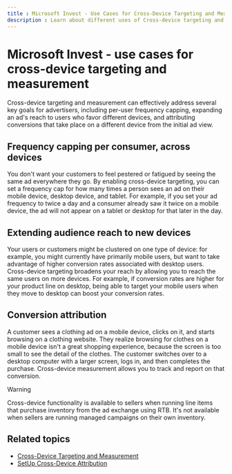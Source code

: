 ```yaml
---
title : Microsoft Invest - Use Cases for Cross-Device Targeting and Measurement
description : Learn about different uses of Cross-device targeting and measurement.
---
```



# Microsoft Invest  - use cases for cross-device targeting and measurement

Cross-device targeting and measurement can effectively address several
key goals for advertisers, including per-user frequency capping,
expanding an ad's reach to users who favor different devices, and
attributing conversions that take place on a different device from the
initial ad view.

## Frequency capping per consumer, across devices

You don't want your customers to feel pestered or fatigued by seeing the same ad everywhere they go. By enabling cross-device targeting, you can set a frequency cap for how many times a person sees an ad on their mobile device, desktop device, and tablet. For example, if you set your
ad frequency to twice a day and a consumer already saw it twice on a mobile device, the ad will not appear on a tablet or desktop for that later in the day.

## Extending audience reach to new devices

Your users or customers might be clustered on one type of device: for example, you might currently have primarily mobile users, but want to take advantage of higher conversion rates associated with desktop users. Cross-device targeting broadens your reach by allowing you to reach the
same users on more devices. For example, if conversion rates are higher for your product line on desktop, being able to target your mobile users when they move to desktop can boost your conversion rates.

## Conversion attribution

A customer sees a clothing ad on a mobile device, clicks on it, and starts browsing on a clothing website. They realize browsing for clothes on a mobile device isn't a great shopping experience, because the screen is too small to see the detail of the clothes. The customer switches over to a desktop computer with a larger screen, logs in, and then
completes the purchase. Cross-device measurement allows you to track and report on that conversion.

> [!WARNING]
> Cross-device functionality is available to sellers when running line items that purchase inventory from the ad exchange using RTB. It's not available when sellers are running managed campaigns on their own inventory.

## Related topics

- [Cross-Device Targeting and Measurement](cross-device-targeting-and-measurement.md)
- [SetUp Cross-Device Attribution](set-up-cross-device-attribution.md)
